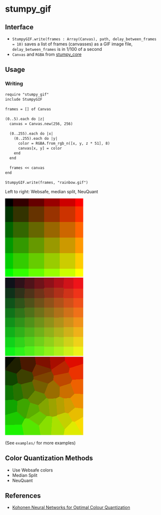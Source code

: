 # stumpy_gif

## Interface

* `StumpyGIF.write(frames : Array(Canvas), path, delay_between_frames = 10)`
  saves a list of frames (canvasses) as a GIF image file,
  `delay_between_frames` is in 1/100 of a second
* `Canvas` and `RGBA` from [stumpy_core](https://github.com/l3kn/stumpy_core)

## Usage

### Writing

``` crystal
require "stumpy_gif"
include StumpyGIF

frames = [] of Canvas

(0..5).each do |z|
  canvas = Canvas.new(256, 256)

  (0..255).each do |x|
    (0..255).each do |y|
      color = RGBA.from_rgb_n([x, y, z * 51], 8)
      canvas[x, y] = color
    end
  end

  frames << canvas
end

StumpyGIF.write(frames, "rainbow.gif")
```

Left to right: Websafe, median split, NeuQuant

![GIF image with an animated color gradient](examples/rainbow_websafe.gif)
![GIF image with an animated color gradient](examples/rainbow_median_split.gif)
![GIF image with an animated color gradient](examples/rainbow_neuquant.gif)

(See `examples/` for more examples)

## Color Quantization Methods

* Use Websafe colors
* Median Split
* NeuQuant

## References

* [Kohonen Neural Networks for Optimal Colour Quantization](http://members.ozemail.com.au/~dekker/NeuQuant.pdf)
